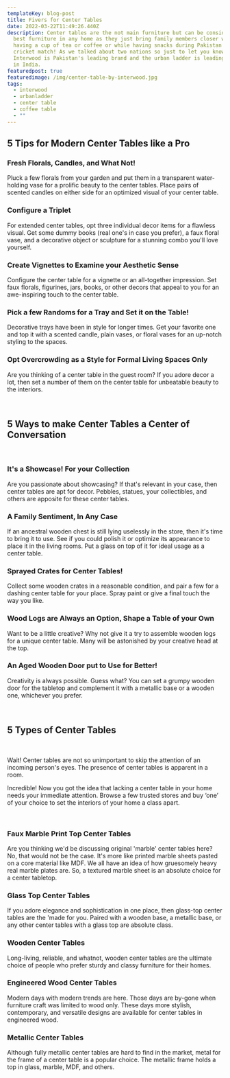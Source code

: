 ```yaml
---
templateKey: blog-post
title: Fivers for Center Tables
date: 2022-03-22T11:49:26.440Z
description: Center tables are the not main furniture but can be considered the
  best furniture in any home as they just bring family members closer while
  having a cup of tea or coffee or while having snacks during Pakistan vs India
  cricket match! As we talked about two nations so just to let you know that
  Interwood is Pakistan's leading brand and the urban ladder is leading the role
  in India.
featuredpost: true
featuredimage: /img/center-table-by-interwood.jpg
tags:
  - interwood
  - urbanladder
  - center table
  - coffee table
  - ""
---
```

<h2>5 Tips for Modern Center Tables like a Pro</h2>
<h3><strong>Fresh Florals, Candles, and What Not!</strong></h3>
<p>Pluck a few florals from your garden and put them in a transparent water-holding vase for a prolific beauty to the center tables. Place pairs of scented candles on either side for an optimized visual of your center table.&nbsp;</p>
<h3><strong>Configure a Triplet</strong></h3>
<p>For extended center tables, opt three individual decor items for a flawless visual. Get some dummy books (real one's in case you prefer), a faux floral vase, and a decorative object or sculpture for a stunning combo you'll love yourself.&nbsp;</p>
<h3><strong>Create Vignettes to Examine your Aesthetic Sense</strong></h3>
<p>Configure the center table for a vignette or an all-together impression. Set faux florals, figurines, jars, books, or other decors that appeal to you for an awe-inspiring touch to the center table.&nbsp;&nbsp;</p>
<h3><strong>Pick a few Randoms for a Tray and Set it on the Table!</strong></h3>
<p>Decorative trays have been in style for longer times. Get your favorite one and top it with a scented candle, plain vases, or floral vases for an up-notch styling to the spaces.&nbsp;</p>
<h3><strong>Opt Overcrowding as a Style for Formal Living Spaces Only</strong></h3>
<p>Are you thinking of a center table in the guest room? If you adore decor a lot, then set a number of them on the center table for unbeatable beauty to the interiors.</p>
<p>&nbsp;</p>
<h2>5 Ways to make Center Tables a Center of Conversation</h2>
<p>&nbsp;</p>
<h3><strong>It's a Showcase! For your Collection</strong></h3>
<p>Are you passionate about showcasing? If that's relevant in your case, then center tables are apt for decor. Pebbles, statues, your collectibles, and others are apposite for these center tables.&nbsp;</p>
<h3><strong>A Family Sentiment, In Any Case</strong></h3>
<p>If an ancestral wooden chest is still lying uselessly in the store, then it's time to bring it to use. See if you could polish it or optimize its appearance to place it in the living rooms. Put a glass on top of it for ideal usage as a center table.&nbsp;</p>
<h3><strong>Sprayed Crates for Center Tables!</strong></h3>
<p>Collect some wooden crates in a reasonable condition, and pair a few for a dashing center table for your place. Spray paint or give a final touch the way you like.</p>
<h3><strong>Wood Logs are Always an Option, Shape a Table of your Own</strong></h3>
<p>Want to be a little creative? Why not give it a try to assemble wooden logs for a unique center table. Many will be astonished by your creative head at the top.</p>
<h3><strong>An Aged Wooden Door put to Use for Better!</strong></h3>
<p>Creativity is always possible. Guess what? You can set a grumpy wooden door for the tabletop and complement it with a metallic base or a wooden one, whichever you prefer.&nbsp;</p>
<p>&nbsp;</p>
<h2>5 Types of Center Tables</h2>
<p>&nbsp;</p>
<p>Wait! Center tables are not so unimportant to skip the attention of an incoming person's eyes. The presence of center tables is apparent in a room.</p>
<p>Incredible! Now you got the idea that lacking a center table in your home needs your immediate attention. Browse a few trusted stores and buy &lsquo;one&rsquo; of your choice to set the interiors of your home a class apart.</p>
<p>&nbsp;</p>
<h3><strong>Faux Marble Print Top Center Tables</strong></h3>
<p>Are you thinking we'd be discussing original 'marble' center tables here? No, that would not be the case. It's more like printed marble sheets pasted on a core material like MDF. We all have an idea of how gruesomely heavy real marble plates are. So, a textured marble sheet is an absolute choice for a center tabletop.&nbsp;</p>
<h3><strong>Glass Top Center Tables</strong></h3>
<p>If you adore elegance and sophistication in one place, then glass-top center tables are the 'made for you. Paired with a wooden base, a metallic base, or any other center tables with a glass top are absolute class.&nbsp;</p>
<h3><strong>Wooden Center Tables</strong></h3>
<p>Long-living, reliable, and whatnot, wooden center tables are the ultimate choice of people who prefer sturdy and classy furniture for their homes.&nbsp;</p>
<h3><strong>Engineered Wood Center Tables</strong></h3>
<p>Modern days with modern trends are here. Those days are by-gone when furniture craft was limited to wood only. These days more stylish, contemporary, and versatile designs are available for center tables in engineered wood.&nbsp;</p>
<h3><strong>Metallic Center Tables</strong></h3>
<p>Although fully metallic center tables are hard to find in the market, metal for the frame of a center table is a popular choice. The metallic frame holds a top in glass, marble, MDF, and others.</p>